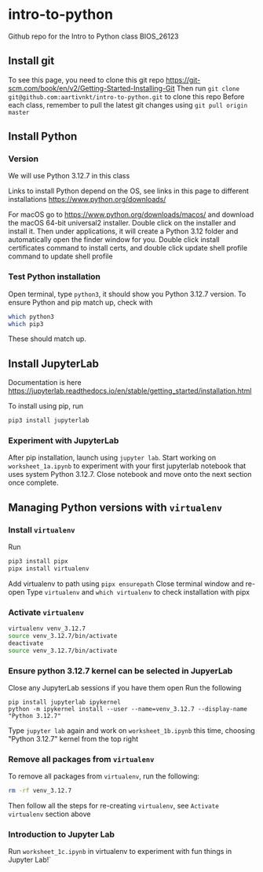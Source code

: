 # intro-to-python
Github repo for the Intro to Python class BIOS_26123

## Install git
To see this page, you need to clone this git repo
https://git-scm.com/book/en/v2/Getting-Started-Installing-Git
Then run `git clone git@github.com:aartivnkt/intro-to-python.git` to clone this repo
Before each class, remember to pull the latest git changes using `git pull origin master`

## Install Python

### Version

We will use Python 3.12.7 in this class

Links to install Python depend on the OS, see links in this page to different installations https://www.python.org/downloads/

For macOS go to https://www.python.org/downloads/macos/ and download the macOS 64-bit universal2 installer. Double click on the installer and install it. Then under applications, it will create a Python 3.12 folder and automatically open the finder window for you. Double click install certificates command to install certs, and double click update shell profile command to update shell profile

### Test Python installation
Open terminal, type `python3`, it should show you Python 3.12.7 version. To ensure Python and pip match up, check with
```bash
which python3
which pip3
```
These should match up.

## Install JupyterLab

Documentation is here https://jupyterlab.readthedocs.io/en/stable/getting_started/installation.html

To install using pip, run 
```bash
pip3 install jupyterlab
```

### Experiment with JupyterLab
After pip installation, launch using `jupyter lab`. Start working on `worksheet_1a.ipynb` to experiment with your first jupyterlab notebook that uses system Python 3.12.7. Close notebook and move onto the next section once complete. 

## Managing Python versions with `virtualenv`

### Install `virtualenv`

Run 
```bash
pip3 install pipx
pipx install virtualenv
```
Add virtualenv to path using `pipx ensurepath`
Close terminal window and re-open
Type `virtualenv` and `which virtualenv` to check installation with pipx

### Activate `virtualenv`
```bash
virtualenv venv_3.12.7
source venv_3.12.7/bin/activate
deactivate
source venv_3.12.7/bin/activate
```

### Ensure python 3.12.7 kernel can be selected in JupyerLab
Close any JupyterLab sessions if you have them open
Run the following
```
pip install jupyterlab ipykernel
python -m ipykernel install --user --name=venv_3.12.7 --display-name "Python 3.12.7"
```

Type `jupyter lab` again and work on `worksheet_1b.ipynb` this time, choosing "Python 3.12.7" kernel from the top right

### Remove all packages from `virtualenv`
To remove all packages from `virtualenv`, run the following:
```bash
rm -rf venv_3.12.7
```
Then follow all the steps for re-creating `virtualenv`, see `Activate virtualenv` section above

### Introduction to Jupyter Lab
Run `worksheet_1c.ipynb` in virtualenv to experiment with fun things in Jupyter Lab!`

